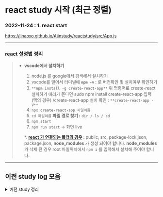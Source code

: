 # react study 시작 (최근 정렬)

### 2022-11-24 : 1. react start

<https://jinaoxo.github.io/Ajinstudy/reactstudy/src/App.js>

---

### react 설정법 정리

> - **vscode에서 설치하기**
>
>   1. node.js 를 google에서 검색해서 설치하기
>   2. vscode를 열어서 터미널에 **`npm -v` :** 로 버전확인 및 설치여부 확인하기
>   3. `**npm install -g create-react-app**` 위 명령어로 create-react 설치하기
>      에러가 뜬다면 sudo npm install create-react-app 입력 (맥의 경우)
>      /create-react-app 설치 확인 : `**create-react-app -V**`
>   4. `npx create-react-app 파일이름`
>   5. `cd 파일이름` **파일 경로 찾기 :** `dir / ls / cd`
>   6. `npm start`
>   7. `npm run start` → 화면 live
>
>   \*. [**react 가 연결되는 폴더의 경우**](https://www.inflearn.com/questions/482194/create-react-app%EC%97%90%EC%84%9C-node-modules%ED%8C%8C%EC%9D%BC-%EC%A7%80%EC%9B%8C%EC%A1%8C%EC%9D%84-%EA%B2%BD%EC%9A%B0) : public, src, package-lock.json, package.json, **node_modules** 가 생성 되어야 합니다. **node_modules** 가 삭제 된 경우 root 파일위치에서 `npm i` 를 입력해서 설치해 주어야 합니다.

---

## 이전 study log 모음

<details>
<summary>예전 study 정리</summary>

<!-- summary 아래 한칸 공백 두어야함 -->
<div  markdown="1" >
### 2022-06-02 : study - 스터디 방향성 + setting 과제

- pull push test 예요!ㅇ0ㅇ

### 2022-06-07 : 개인 - 스터디 메인(가작성)

### 2022-06-08 : 개인 - scss 설정

---

### 2022-06-30 : study - tooltip

<https://jinaoxo.github.io/Ajinstudy/html/study/tooltip.html>

### 2022-06-30 : study - selectbox

<https://jinaoxo.github.io/Ajinstudy/html/study/selectbox.html>

### 2022-06-30 : study - scroll-event

<https://jinaoxo.github.io/Ajinstudy/html/study/scroll-event.html>

<details>
<summary>11. 병합 재배치 공부</summary>

<div  markdown="1" >

> - 병합 Fast-forward

</div>
</details>

<details>

---

### 2022-07-07 : study - clone coding (현대카드)

<https://jinaoxo.github.io/Ajinstudy/html/study/clone-hyundaicard.html>

### 2022-07-14 : study - clone markup (현대카드)

<https://mycompany.hyundaicard.com/as/at/ASAT1001.do?_method=x&chk=12> <br>
<https://jinaoxo.github.io/Ajinstudy/html/study/clone-hyundaicard-subpage.html>

### 2022-07-20 : study - clone markup (현대카드)

<https://jinaoxo.github.io/Ajinstudy/html/study/clone-hyundaicard-subpage02.html>

</div>
</details>
